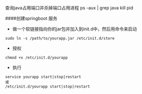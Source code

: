 查询java占用端口并杀掉端口占用进程
ps -aux | grep java
kill pid

####创建springboot 服务
- 做一个软链接指向你的jar包并加入到init.d中，然后用命令来启动

```
sudo ln -s /path/to/yourapp.jar /etc/init.d/store
```
- 授权

```
chmod +x /etc/init.d/yourapp
```
- 执行

```
service yourapp start|stop|restart
或
/etc/init.d/yourapp start|stop|restart
```

